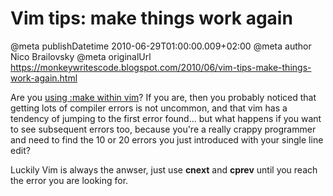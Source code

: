 # Vim tips: make things work again

@meta publishDatetime 2010-06-29T01:00:00.009+02:00
@meta author Nico Brailovsky
@meta originalUrl https://monkeywritescode.blogspot.com/2010/06/vim-tips-make-things-work-again.html

Are you [using :make within vim](md_blog/2010/0629_Vimtipsmakethingsworkagain.md)? If you are, then you probably noticed that getting lots of compiler errors is not uncommon, and that vim has a tendency of jumping to the first error found... but what happens if you want to see subsequent errors too, because you're a really crappy programmer and need to find the 10 or 20 errors you just introduced with your single line edit?

Luckily Vim is always the anwser, just use **cnext** and **cprev** until you reach the error you are looking for.

